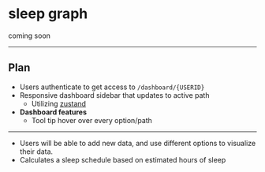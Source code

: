# sleep graph

coming soon

---

## Plan

- Users authenticate to get access to `/dashboard/{USERID}`
- Responsive dashboard sidebar that updates to active path
    - Utilizing [zustand](https://github.com/pmndrs/zustand)
- **Dashboard features**
    - Tool tip hover over every option/path

---

- Users will be able to add new data, and use different options to visualize their data.
- Calculates a sleep schedule based on estimated hours of sleep